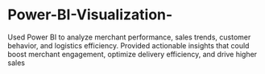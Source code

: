 # Power-BI-Visualization-
Used Power BI to analyze merchant performance, sales trends, customer behavior, and logistics efficiency. Provided actionable insights that could boost merchant engagement, optimize delivery efficiency, and drive higher sales
